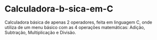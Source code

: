# Calculadora-b-sica-em-C
Calculadora básica de apenas 2 operadores, feita em linguagem C, onde utiliza de um menu básico com as 4 operações matemáticas: Adição, Subtração, Multiplicação e Divisão.
